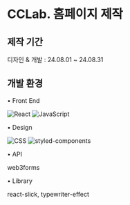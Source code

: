 # CCLab. 홈페이지 제작



## 제작 기간

디자인 & 개발 : 24.08.01 ~ 24.08.31

## 개발 환경
• Front End

![React](https://img.shields.io/badge/React-%2320232a.svg?logo=react&logoColor=%2361DAFB) 
![JavaScript](https://img.shields.io/badge/JavaScript-F7DF1E?logo=javascript&logoColor=000)

• Design

![CSS](https://img.shields.io/badge/CSS-1572B6?logo=css3&logoColor=fff)
![styled-components](https://img.shields.io/badge/styled--components-DB7093?logo=styledcomponents&logoColor=fff)

• API

web3forms

• Library

react-slick, typewriter-effect


